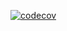 [![codecov](https://codecov.io/gh/fedeantuna/rtchat-server/branch/main/graph/badge.svg?token=VMVCV9DYLC)](https://codecov.io/gh/fedeantuna/rtchat-server)